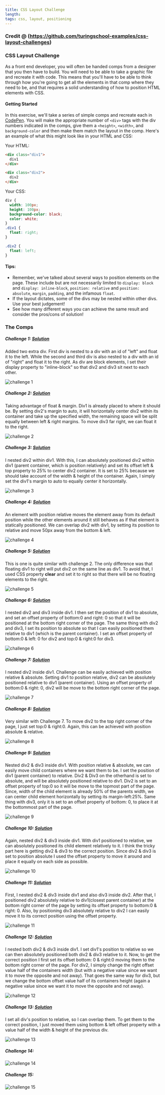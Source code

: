 ```yaml
---
title: CSS Layout Challenge
length:
tags: css, layout, positioning
---
```

### Credit @ (https://github.com/turingschool-examples/css-layout-challenges)

### CSS Layout Challenge

As a front end developer, you will often be handed comps from a designer that you then have to build. You will need to be able to take a graphic file and recreate it with code. This means that you'll have to be able to think through how you're going to get all the elements in that comp where they need to be, and that requires a solid understanding of how to position HTML elements with CSS.

#### Getting Started

In this exercise, we'll take a series of simple comps and recreate each in [CodePen](http://codepen.io/). You will make the appropriate number of `<div>` tags with the div numbers indicated in the comps, give them a `<height>`, `<width>`, and `background-color` and then make them match the layout in the comp. Here's an example of what this might look like in your HTML and CSS:

Your HTML:

```HTML
<div class="div1">
  div1
</div>

<div class="div2">
  div2
</div>
```
Your CSS:

```CSS
div {
  width: 100px;
  height: 100px;
  background-color: black;
  color: white;
}
.div1 {
  float: right;
}

.div2 {
  float: left;
}
```

#### Tips:
* Remember, we've talked about several ways to position elements on the page. These include but are not necessarily limited to `display: block` and `display: inline-block`, `position: relative` and `position: absolute`, `margin`, `padding`, and the infamous `float`.
* If the layout dictates, some of the divs may be nested within other divs. Use your best judgement!
* See how many different ways you can achieve the same result and consider the pros/cons of solution!


### The Comps


##### Challenge 1: [Solution](https://codepen.io/kgalejandrino/pen/ExyRojZ)
Added two extra div. First div is nested to a div with an id of "left" and float it to the left. While the second and third div is also nested to a div with an id of "right" and float it to the right. As div are block elements, I set their display property to "inline-block" so that div2 and div3 sit next to each other. 

![challenge 1](images/css1.png)


##### Challenge 2: [Solution](https://codepen.io/kgalejandrino/pen/XWKYVdN)
Taking advantage of float & margin. Div1 is already placed to where it should be. By setting div2's margin to auto, it will horizontally center div2 within its container and take up the specified width, the remaining space will be split equally between left & right margins. To move div3 far right, we can float it to the right. 

![challenge 2](images/css2.png)


##### Challenge 3: [Solution](https://codepen.io/kgalejandrino/pen/ZEORvBO)
I nested div2 within div1. With this, I can absolutely positioned div2 within div1 (parent container, which is position relatively) and set its offset left & top property to 25% to center div2 container. It is set to 25% because we should take account of the width & height of the container. Again, I simply set the div1's margin to auto to equally center it horizontally.  

![challenge 3](images/css3.png)


##### Challenge 4: [Solution](https://codepen.io/kgalejandrino/pen/qBNKbNp)
An element with position relative moves the element away from its default position while the other elements around it still behaves as if that element is statically positioned. We can overlap div2 with div1, by setting its position to relative and move 50px away from the bottom & left.

![challenge 4](images/css4.png)


##### Challenge 5: [Solution](https://codepen.io/kgalejandrino/pen/ZEORvRe)
This is one is quite similar with challenge 2. The only difference was that floating div1 to right will put div2 on the same line as div1. To avoid that, I used CSS property __clear__ and set it to right so that there will be no floating elements to the right.

![challenge 5](images/css5.png)


##### Challenge 6: [Solution](https://codepen.io/kgalejandrino/pen/zYBaJoN)
I nested div2 and div3 inside div1. I then set the position of div1 to absolute, and set an offset property of bottom:0 and right: 0 so that it will be positioned at the bottom right corner of the page. The same thing with div2 and div3, I set its position to absolute so that I can easily positioned them relative to div1 (which is the parent container). I set an offset property of bottom:0 & left: 0 for div2 and top:0 & right:0 for div3.

![challenge 6](images/css6.png)


##### Challenge 7: [Solution](https://codepen.io/kgalejandrino/pen/pobKOay)
I nested div2 inside div1. Challenge can be easily achieved with position relative & absolute. Setting div1 to position relative, div2 can be absolutely positioned relative to div1 (parent container). Using an offset property of bottom:0 & right: 0, div2 will be move to the bottom right corner of the page. 

![challenge 7](images/css7.png)


##### Challenge 8: [Solution](https://codepen.io/kgalejandrino/pen/pobKOLy)
Very similar with Challenge 7. To move div2 to the top right corner of the page, I just set top:0 & right:0. Again, this can be achieved with position absolute & relative.

![challenge 8](images/css8.png)


##### Challenge 9: [Solution](https://codepen.io/kgalejandrino/pen/LYZrJBr)
Nested div2 & div3 inside div1. With position relative & absolute, we can easily move child containers where we want them to be. I set the position of div1 (parent container) to relative. Div2 & Div3 on the otherhand is set to absolute, and will be absolutely positioned relative to div1. Div2 is set to an offset property of top:0 so it will be move to the topmost part of the page. Since, width of the child element is already 50% of the parents width, we can center child element horizontally by setting its margin-left:25%. Same thing with div3, only it is set to an offset property of bottom: 0, to place it at the bottommost part of the page. 

![challenge 9](images/css9.png)


##### Challenge 10: [Solution](https://codepen.io/kgalejandrino/pen/jOrKeNV)
Again, nested div2 & div3 inside div1. With div1 positioned to relative, we can absolutely positioned its child element relatively to it. I think the tricky part here is getting div2 & div3 to the correct position. Since div2 & div3 is set to position absolute I used the offset property to move it around and place it equally on each side as possible.  

![challenge 10](images/css10.png)


##### Challenge 11: [Solution](https://codepen.io/kgalejandrino/pen/LYZBpNV)
First, I nested div2 & div3 inside div1 and also div3 inside div2. After that, I positioned div2 absolutely relative to div1(closest parent container) at the bottom right corner of the page by setting its offset property to bottom:0 & right: 0. Also, by positioning div3 absolutely relative to div2 I can easily move it to its correct position using the offset property.  

![challenge 11](images/css11.png)


##### Challenge 12: [Solution](https://codepen.io/kgalejandrino/pen/MWeBaPM)
I nested both div2 & div3 inside div1. I set div1's position to relative so we can then absolutely positioned both div2 & div3 relative to it. Now, to get the correct position I first set its offset bottom: 0 & right:0 moving them to the bottom right corner of the page. For div2, I simply change the right offset value half of the containers width (but with a negative value since we want it to move the opposite and not away). That goes the same way for div3, but we change the bottom offset value half of its containers height (again a negative value since we want it to move the opposite and not away). 

![challenge 12](images/css12.png)


##### Challenge 13: [Solution](https://codepen.io/kgalejandrino/pen/rNLrxyL)
I set all div's position to relative, so I can overlap them. To get them to the correct position, I just moved them using bottom & left offset property with a value half of the width & height of the previous div. 

![challenge 13](images/css13.png)


##### Challenge 14:

![challenge 14](images/css14.png)


##### Challenge 15:

![challenge 15](images/css15.png)

